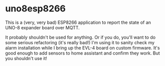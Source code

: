uno8esp8266
===

This is a (very, very bad) ESP8266 application to report the state of an UNO-8 expander board over MQTT.

It probably shouldn't be used for anything. Or if you do, you'll want to do some serious refactoring (it's really bad!)
I'm using it to sanity check my alarm installation while I bring up the EVL-4 board on custom firmware. It's good enough to add sensors to home assistant and confirm they work. But you shouldn't use it!
